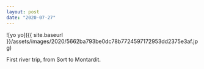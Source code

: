 ```yaml
---
layout: post
date: "2020-07-27"
---
```


![yo yo]({{ site.baseurl }}/assets/images/2020/5662ba793be0dc78b7724597172953dd2375e3af.jpg)

First river trip, from Sort to Montardit.
